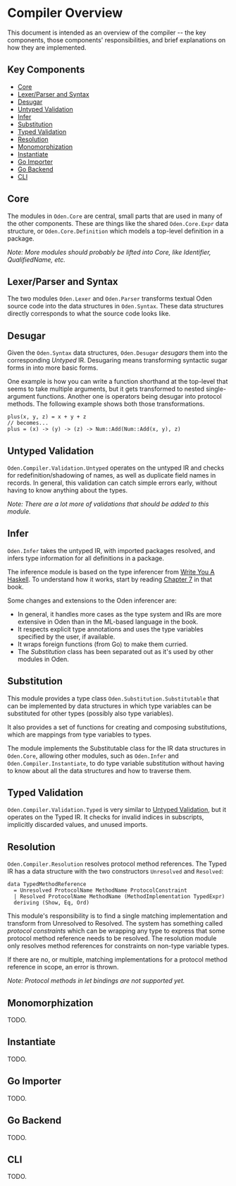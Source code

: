 # Compiler Overview

This document is intended as an overview of the compiler -- the key components,
those components' responsibilities, and brief explanations on how they are
implemented.

## Key Components

* [Core](#core)
* [Lexer/Parser and Syntax](#lexer-parser-and-syntax)
* [Desugar](#desugar)
* [Untyped Validation](#untyped-validation)
* [Infer](#infer)
* [Substitution](#substitution)
* [Typed Validation](#typed-validation)
* [Resolution](#resolution)
* [Monomorphization](#monomorphization)
* [Instantiate](#instantiate)
* [Go Importer](go-importer)
* [Go Backend](go-backend)
* [CLI](cli)

## Core

The modules in `Oden.Core` are central, small parts that are used in many of
the other components. These are things like the shared `Oden.Core.Expr` data
structure, or `Oden.Core.Definition` which models a top-level definition in a
package.

*Note: More modules should probably be lifted into Core, like Identifier,
QualifiedName, etc.*

## Lexer/Parser and Syntax

The two modules `Oden.Lexer` and `Oden.Parser` transforms textual Oden source
code into the data structures in `Oden.Syntax`. These data structures directly
corresponds to what the source code looks like.

## Desugar

Given the `Oden.Syntax` data structures, `Oden.Desugar` _desugars_ them into
the corresponding _Untyped_ IR. Desugaring means transforming syntactic sugar
forms in into more basic forms.

One example is how you can write a function shorthand at the top-level that
seems to take multiple arguments, but it gets transformed to nested
single-argument functions. Another one is operators being desugar into protocol
methods. The following example shows both those transformations.

    plus(x, y, z) = x + y + z
    // becomes...
    plus = (x) -> (y) -> (z) -> Num::Add(Num::Add(x, y), z)

## Untyped Validation

`Oden.Compiler.Validation.Untyped` operates on the untyped IR and checks for
redefinition/shadowing of names, as well as duplicate field names in records.
In general, this validation can catch simple errors early, without having to
know anything about the types.

_Note: There are a lot more of validations that should be added to this
module._

## Infer

`Oden.Infer` takes the untyped IR, with imported packages resolved, and infers
type information for all definitions in a package.

The inference module is based on the type inferencer from [Write You A
Haskell](http://dev.stephendiehl.com/fun/). To understand how it works, start
by reading [Chapter 7](http://dev.stephendiehl.com/fun/006_hindley_milner.html)
in that book.

Some changes and extensions to the Oden inferencer are:

* In general, it handles more cases as the type system and IRs are more
  extensive in Oden than in the ML-based language in the book.
* It respects explicit type annotations and uses the type variables specified
  by the user, if available.
* It wraps foreign functions (from Go) to make them curried.
* The _Substitution_ class has been separated out as it's used by other modules
  in Oden.

## Substitution

This module provides a type class `Oden.Substitution.Substitutable` that
can be implemented by data structures in which type variables can be
substituted for other types (possibly also type variables).

It also provides a set of functions for creating and composing substitutions,
which are mappings from type variables to types.

The module implements the Substitutable class for the IR data structures in
`Oden.Core`, allowing other modules, such as `Oden.Infer` and
`Oden.Compiler.Instantiate`, to do type variable substitution without having to
know about all the data structures and how to traverse them.

## Typed Validation

`Oden.Compiler.Validation.Typed` is very similar to [Untyped
Validation](#untyped-validation), but it operates on the Typed IR. It checks
for invalid indices in subscripts, implicitly discarded values, and unused
imports.

## Resolution

`Oden.Compiler.Resolution` resolves protocol method references. The Typed
IR has a data structure with the two constructors `Unresolved` and
`Resolved`:

    data TypedMethodReference
      = Unresolved ProtocolName MethodName ProtocolConstraint
      | Resolved ProtocolName MethodName (MethodImplementation TypedExpr)
      deriving (Show, Eq, Ord)

This module's responsibility is to find a single matching implementation and
transform from Unresolved to Resolved. The system has something called
_protocol constraints_ which can be wrapping any type to express that some
protocol method reference needs to be resolved. The resolution module only
resolves method references for constraints on non-type variable types.

If there are no, or multiple, matching implementations for a protocol method
reference in scope, an error is thrown.

_Note: Protocol methods in let bindings are not supported yet._

## Monomorphization

TODO.

## Instantiate

TODO.

## Go Importer

TODO.

## Go Backend

TODO.

## CLI

TODO.
